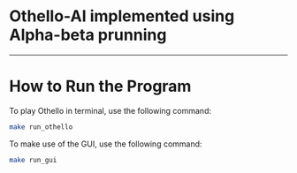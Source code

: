 # Othello-AI implemented using Alpha-beta prunning 

---

# How to Run the Program


To play Othello in terminal, use the following command:

```bash
make run_othello
```


To make use of the GUI, use the following command:

```bash
make run_gui
```

